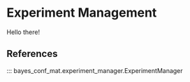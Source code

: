 # Experiment Management

Hello there!

## References

::: bayes_conf_mat.experiment_manager.ExperimentManager
